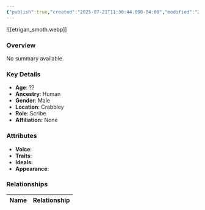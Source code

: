 ```yaml
---
{"publish":true,"created":"2025-07-21T11:30:44.000-04:00","modified":"2025-07-25T11:36:47.000-04:00","published":"2025-07-25T11:36:47.000-04:00","cssclasses":"","Age":"??","Ancestry":"Human","Gender":"Male","Location":["Crabbley"],"Role":["Scribe"],"Affiliation":["None"],"Appearances":[]}
---
```



![[etrigan_smoth.webp]]

### Overview
No summary available.

### Key Details
- **Age**: ??
- **Ancestry**: Human
- **Gender**: Male
- **Location**: Crabbley
- **Role**: Scribe
- **Affiliation:** None

### Attributes
- **Voice**: 
- **Traits**: 
- **Ideals:** 
- **Appearance**:

### Relationships

| Name  | Relationship |
| ----- | ------------ |
